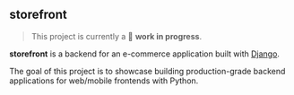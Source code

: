 ## storefront
> This project is currently a 🚧 **work in progress**.

**storefront** is a backend for an e-commerce application built with [Django](https://www.djangoproject.com/).

The goal of this project is to showcase building production-grade backend applications for web/mobile frontends with Python.
